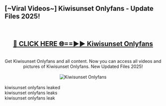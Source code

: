 <h2>[~Viral Videos~] Kiwisunset Onlyfans - Update Files 2025!</h2>
<br>
<div align="center">
<h2><a href="https://betterlinks.top/A2PfLJ" rel="nofollow">🔴 CLICK HERE 🌐==►► Kiwisunset Onlyfans</a></h2>
<br>
Get Kiwisunset Onlyfans and all content. Now you can access all videos and pictures of Kiwisunset Onlyfans. New Updated Files 2025!
<br>
<br>
<a href="https://betterlinks.top/A2PfLJ" rel="nofollow" data-target="animated-image.originalLink"><img src="https://i.ibb.co.com/WyWwxjT/player-gif2.gif" alt="Kiwisunset Onlyfans" style="max-width: 100%; display: inline-block;" data-target="animated-image.originalImage"></a>
</div>
<br>
kiwisunset onlyfans leaked<br>
kiwisunset onlyfans leaks<br>
kiwisunset onlyfans leak